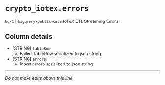 # `crypto_iotex.errors`
`bq-1` | `bigquery-public-data`
IoTeX ETL Streaming Errors

## Column details
* [STRING]    `tableRow`
  - Failed TableRow serialized to json string
* [STRING]    `errors`
  - Insert errors serialized to json string

-------------------------------------------------------------------------------
*Do not make edits above this line.*
